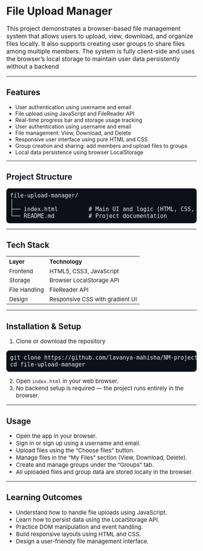 <h1>File Upload Manager</h1>

<p style="font-size:16px;">
This project demonstrates a browser-based file management system that allows users to upload, view, download, and organize files locally. It also supports creating user groups to share files among multiple members. The system is fully client-side and uses the browser’s local storage to maintain user data persistently without a backend
</p>

---

<h2>Features</h2>

- User authentication using username and email  
- File upload using JavaScript and FileReader API  
- Real-time progress bar and storage usage tracking
- User authentication using username and email
- File management: View, Download, and Delete
- Responsive user interface using pure HTML and CSS
- Group creation and sharing: add members and upload files to groups
- Local data persistence using browser LocalStorage  

---

<h2>Project Structure</h2>

<pre style="font-size:15px; background:#0d1117; color:#e6eef8; padding:10px; border-radius:8px;">
file-upload-manager/
│
├── index.html         # Main UI and logic (HTML, CSS, JS)
└── README.md          # Project documentation
</pre>

<hr>

<h2>Tech Stack</h2>

<table style="font-size:15px; border-collapse:collapse;">
  <tr><th style="text-align:left;">Layer</th><th style="text-align:left;">Technology</th></tr>
  <tr><td>Frontend</td><td>HTML5, CSS3, JavaScript</td></tr>
  <tr><td>Storage</td><td>Browser LocalStorage API</td></tr>
  <tr><td>File Handling</td><td>FileReader API</td></tr>
  <tr><td>Design</td><td>Responsive CSS with gradient UI</td></tr>
</table>

<hr>

<h2>Installation & Setup</h2>

<ol style="font-size:15px;">
  <li>Clone or download the repository</li>
</ol>

<pre style="font-size:15px; background:#0d1117; color:#e6eef8; padding:10px; border-radius:8px;">
git clone https://github.com/lavanya-mahisha/NM-project.git
cd file-upload-manager
</pre>

<ol start="2" style="font-size:15px;">
  <li>Open <code>index.html</code> in your web browser.</li>
  <li>No backend setup is required — the project runs entirely in the browser.</li>
</ol>

<hr>

<h2>Usage</h2>

<ul style="font-size:15px;">
  <li>Open the app in your browser.</li>
  <li>Sign in or sign up using a username and email.</li>
  <li>Upload files using the “Choose files” button.</li>
  <li>Manage files in the “My Files” section (View, Download, Delete).</li>
  <li>Create and manage groups under the “Groups” tab.</li>
  <li>All uploaded files and group data are stored locally in the browser.</li>
</ul>

<hr>

<h2>Learning Outcomes</h2>

<ul style="font-size:15px;">
  <li>Understand how to handle file uploads using JavaScript.</li>
  <li>Learn how to persist data using the LocalStorage API.</li>
  <li>Practice DOM manipulation and event handling.</li>
  <li>Build responsive layouts using HTML and CSS.</li>
  <li>Design a user-friendly file management interface.</li>
</ul> 
